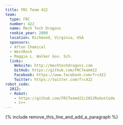 ```yaml
---
title: FRC Team 422
team:
  type: FRC
  number: 422
  name: Mech Tech Dragons
  rookie_year: 2000
  location: Richmond, Virginia, USA
  sponsors:
  - Afton Chemical
  - WestRock
  - Maggie L. Walker Gov. Sch.
  links:
    Website: http://mechtechdragons.com
    GitHub: https://github.com/FRCTeam422
    Facebook: https://www.facebook.com/frc422
    Twitter: https://twitter.com/frc422
robot_code:
  2012:
  - Robot:
    - https://github.com/FRCTeam422/2012RobotCode
    - C++
---
```


{% include remove_this_line_and_add_a_paragraph %}